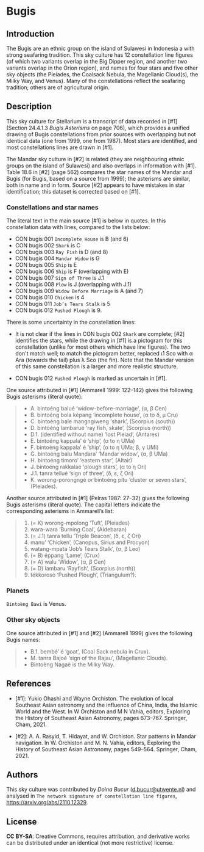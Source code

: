# Bugis

## Introduction

The Bugis are an ethnic group on the island of Sulawesi in Indonesia a with strong seafaring tradition. This sky culture has 12 constellation line figures (of which two variants overlap in the Big Dipper region, and another two variants overlap in the Orion region), and names for four stars and five other sky objects (the Pleiades, the Coalsack Nebula, the Magellanic Cloud(s), the Milky Way, and Venus). Many of the constellations reflect the seafaring tradition; others are of agricultural origin.

## Description

This sky culture for Stellarium is a transcript of data recorded in [#1] (Section 24.4.1.3 _Bugis Asterisms_ on page 706), which provides a unified drawing of Bugis constellations from prior sources with overlapping but not identical data (one from 1999, one from 1987). Most stars are identified, and most constellations lines are drawn in [#1].

The Mandar sky culture in [#2] is related (they are neighbouring ethnic groups on the island of Sulawesi) and also overlaps in information with [#1]. Table 18.6 in [#2] (page 562) compares the star names of the Mandar and Bugis (for Bugis, based on a source from 1999); the asterisms are similar, both in name and in form. Source [#2] appears to have mistakes in star identification; this dataset is corrected based on [#1].

### Constellations and star names

The literal text in the main source [#1] is below in quotes. In this constellation data with lines, compared to the lists below:

- CON bugis 001 `Incomplete House` is B (and 6)
- CON bugis 002 `Shark` is C
- CON bugis 003 `Ray Fish` is D (and 8)
- CON bugis 004 `Mandar Widow` is G
- CON bugis 005 `Ship` is E
- CON bugis 006 `Ship` is F (overlapping with E)
- CON bugis 007 `Sign of Three` is J.1
- CON bugis 008 `Plow` is J (overlapping with J.1)
- CON bugis 009 `Widow Before Marriage` is A (and 7)
- CON bugis 010 `Chicken` is 4
- CON bugis 011 `Job’s Tears Stalk` is 5
- CON bugis 012 `Pushed Plough` is 9.

There is some uncertainty in the constellation lines:

- It is not clear if the lines in CON bugis 002 `Shark` are complete; [#2] identifies the stars, while the drawing in [#1] is a pictogram for this constellation (unlike for most others which have line figures). The two don't match well; to match the pictogram better, replaced ι1 Sco with α Ara (towards the tail) plus λ Sco (the fin). Note that the Mandar version of this same constellation is a larger and more realistic structure.

- CON bugis 012 `Pushed Plough` is marked as uncertain in [#1].

One source attributed in [#1] (Ammarell 1999: 122–142) gives the following Bugis asterisms (literal quote):

> * A. bintoéng balué ‘widow-before-marriage’, (α, β Cen)
> * B. bintoéng bola képang ‘incomplete house’, (α to δ, μ Cru)
> * C. bintoéng bale mangngiweng ‘shark’, (Scorpius (south))
> * D. bintoéng lambarué ‘ray fish, skate’, (Scorpius (north))
> *    D.1. (identified without name) ‘lost Pleiad’, (Antares)
> * E. bintoéng kappala’ é ‘ship’, (α to η UMa)
> * F. bintoéng kappala’ é ‘ship’, (α to η UMa; β, γ UMi)
> * G. bintoéng balu Mandara’ ‘Mandar widow’, (α, β UMa)
> * H. bintoéng timoro’ ‘eastern star’, (Altair)
> * J. bintoéng rakkalaé ‘plough stars’, (α to η Ori)
> *    J.1. tanra tellué ‘sign of three’, (δ, ε, ζ Ori)
> * K. worong-porongngé or bintoéng pitu ‘cluster or seven stars’, (Pleiades).

Another source attributed in [#1] (Pelras 1987: 27–32) gives the following Bugis asterisms (literal quote). The capital letters indicate the corresponding asterisms in Ammarell’s list:

> 1. (= K) worong-mpolong ‘Tuft’, (Pleiades)
> 2. wara-wara ‘Burning Coal’, (Aldebaran)
> 3. (= J.1) tanra tellu ‘Triple Beacon’, (δ, ε, ζ Ori)
> 4. manu’ ‘Chicken’, (Canopus, Sirius and Procyon)
> 5. watang-mpata ‘Job’s Tears Stalk’, (α, β Leo)
> 6. (= B) éppang ‘Lame’, (Crux)
> 7. (= A) walu ‘Widow’, (α, β Cen)
> 8. (= D) lambaru ‘Rayfish’, (Scorpius (north))
> 9. tékkoroso ‘Pushed Plough’, (Triangulum?).

### Planets

`Bintoѐng Bawi` is Venus.

### Other sky objects

One source attributed in [#1] and [#2] (Ammarell 1999) gives the following Bugis names:

> * B.1. bembé’ é ‘goat’, (Coal Sack nebula in Crux).
> * M. tanra Bajoé ‘sign of the Bajau’, (Magellanic Clouds).
> * Bintoѐng Nagaѐ is the Milky Way.

## References

 - [#1]: Yukio Ohashi and Wayne Orchiston. The evolution of local Southeast Asian astronomy and the influence of China, India, the Islamic World and the West. In W Orchiston and M N Vahia, editors, Exploring the History of Southeast Asian Astronomy, pages 673–767. Springer, Cham, 2021.

 - [#2]: A. A. Rasyid, T. Hidayat, and W. Orchiston. Star patterns in Mandar navigation. In W. Orchiston and M. N. Vahia, editors, Exploring the History of Southeast Asian Astronomy, pages 549–564. Springer, Cham, 2021.

## Authors

This sky culture was contributed by _Doina Bucur_ (d.bucur@utwente.nl) and analysed in `The network signature of constellation line figures`, <https://arxiv.org/abs/2110.12329>.

## License

__CC BY-SA__: Creative Commons, requires attribution, and derivative works can be distributed under an identical (not more restrictive) license.